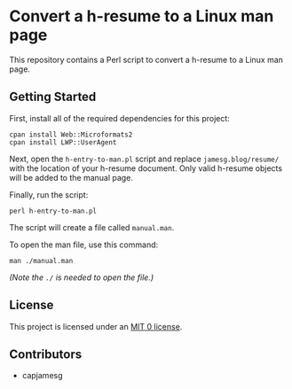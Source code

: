 # Convert a h-resume to a Linux man page

This repository contains a Perl script to convert a h-resume to a Linux man page.

## Getting Started

First, install all of the required dependencies for this project:

    cpan install Web::Microformats2
    cpan install LWP::UserAgent

Next, open the `h-entry-to-man.pl` script and replace `jamesg.blog/resume/` with the location of your h-resume document. Only valid h-resume objects will be added to the manual page.

Finally, run the script:

    perl h-entry-to-man.pl

The script will create a file called `manual.man`.

To open the man file, use this command:

    man ./manual.man

_(Note the `./` is needed to open the file.)_

## License

This project is licensed under an [MIT 0 license](LICENSE).

## Contributors

- capjamesg